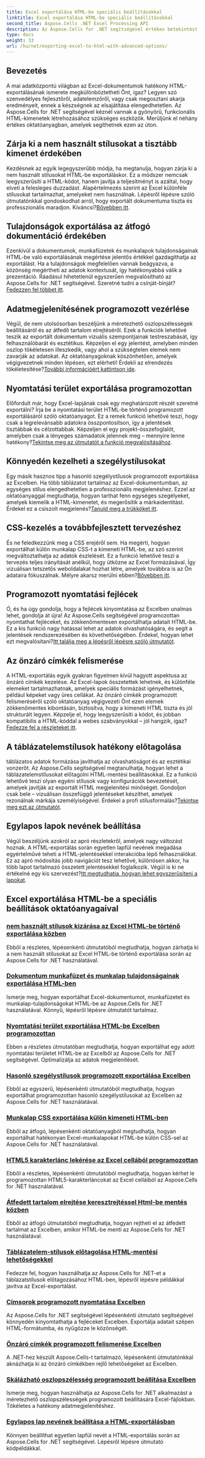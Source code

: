 ```yaml
---
title: Excel exportálása HTML-be speciális beállításokkal
linktitle: Excel exportálása HTML-be speciális beállításokkal
second_title: Aspose.Cells .NET Excel Processing API
description: Az Aspose.Cells for .NET segítségével értékes betekintést nyerhet az Excel HTML-be exportálásával kapcsolatban a különféle speciális beállításokkal kapcsolatos részletes oktatóanyagok segítségével, amelyek javítják a dokumentumexportálást.
type: docs
weight: 33
url: /hu/net/exporting-excel-to-html-with-advanced-options/
---
```

## Bevezetés

A mai adatközpontú világban az Excel-dokumentumok hatékony HTML-exportálásának ismerete megkülönböztetheti Önt, igaz? Legyen szó szenvedélyes fejlesztőről, adatelemzőről, vagy csak megosztani akarja eredményeit, ennek a készségnek az elsajátítása elengedhetetlen. Az Aspose.Cells for .NET segítségével kéznél vannak a gyönyörű, funkcionális HTML-kimenetek létrehozásához szükséges eszközök. Merüljünk el néhány értékes oktatóanyagban, amelyek segíthetnek ezen az úton.

## Zárja ki a nem használt stílusokat a tisztább kimenet érdekében

Kezdésnek az egyik legegyszerűbb módja, ha megtanulja, hogyan zárja ki a nem használt stílusokat HTML-be exportáláskor. Ez a módszer nemcsak leegyszerűsíti a HTML-kódot, hanem javítja a teljesítményt is azáltal, hogy elveti a felesleges duzzadást. Alapértelmezés szerint az Excel különféle stílusokat tartalmazhat, amelyeket nem használnak. Lépésről lépésre szóló útmutatónkkal gondoskodhat arról, hogy exportált dokumentuma tiszta és professzionális maradjon. Kíváncsi?[Bővebben itt](./excluding-unused-styles/).

## Tulajdonságok exportálása az átfogó dokumentáció érdekében

 Ezenkívül a dokumentumok, munkafüzetek és munkalapok tulajdonságainak HTML-be való exportálásának megértése jelentős értékkel gazdagíthatja az exportálást. Ha a tulajdonságok megfelelően vannak beágyazva, a közönség megértheti az adatok kontextusát, így hatékonyabbá válik a prezentáció. Ráadásul hihetetlenül egyszerűen megvalósítható az Aspose.Cells for .NET segítségével. Szeretné tudni a csínját-bínját?[Fedezzen fel többet itt](./exporting-document-workbook-and-worksheet-properties/).

## Adatmegjelenítésének programozott vezérlése

Végül, de nem utolsósorban beszéljünk a méretezhető oszlopszélességek beállításáról és az átfedő tartalom elrejtéséről. Ezek a funkciók lehetővé teszik az exportált dokumentum vizuális szempontjainak testreszabását, így felhasználóbarát és esztétikus. Képzeljen el egy jelentést, amelyben minden oszlop tökéletesen illeszkedik, vagy ahol a szükségtelen elemek nem zavarják az adatokat. Az oktatóanyagoknak köszönhetően, amelyek végigvezetnek minden lépésen, ezt elérheti! Érdekli az elrendezés tökéletesítése?[További információért kattintson ide](./setting-scalable-column-width/).

## Nyomtatási terület exportálása programozottan

 Előfordult már, hogy Excel-lapjának csak egy meghatározott részét szeretné exportálni? Írja be a nyomtatási terület HTML-be történő programozott exportálásáról szóló oktatóanyagot. Ez a remek funkció lehetővé teszi, hogy csak a legrelevánsabb adatokra összpontosítson, így a jelentések tisztábbak és célzottabbak. Képzeljen el egy projekt-összefoglalót, amelyben csak a lényeges számadatok jelennek meg – mennyire lenne hatékony?[Tekintse meg az útmutatót a funkció megvalósításához](./exporting-print-area/).

## Könnyedén kezelheti a szegélystílusokat

 Egy másik hasznos tipp a hasonló szegélystílusok programozott exportálása az Excelben. Ha több táblázatot tartalmaz az Excel-dokumentumban, az egységes stílus elengedhetetlen a professzionális megjelenéshez. Ezzel az oktatóanyaggal megtudhatja, hogyan tarthat fenn egységes szegélyeket, amelyek kiemelik a HTML-kimenetet, és megerősítik a márkaidentitást. Érdekel ez a csiszolt megjelenés?[Tanuld meg a trükköket itt](./exporting-similar-border-style/).

## CSS-kezelés a továbbfejlesztett tervezéshez

 És ne feledkezzünk meg a CSS erejéről sem. Ha megérti, hogyan exportálhat külön munkalap CSS-t a kimeneti HTML-be, az szó szerint megváltoztathatja az adatok észlelését. Ez a funkció lehetővé teszi a tervezés teljes irányítását anélkül, hogy ütközne az Excel formázásával. Így vizuálisan tetszetős weboldalakat hozhat létre, amelyek továbbra is az Ön adataira fókuszálnak. Mélyre akarsz merülni ebben?[Bővebben itt](./exporting-worksheet-css-separately/).

## Programozott nyomtatási fejlécek

Ó, és ha úgy gondolja, hogy a fejlécek kinyomtatása az Excelben unalmas lehet, gondolja át újra! Az Aspose.Cells segítségével programozottan nyomtathat fejléceket, és zökkenőmentesen exportálhatja adatait HTML-be. Ez a kis funkció nagy hatással lehet az adatok olvashatóságára, és segít a jelentések rendszerezésében és követhetőségében. Érdekel, hogyan lehet ezt megvalósítani?[Itt találja meg a lépésről lépésre szóló útmutatót](./printing-headings/).

## Az önzáró címkék felismerése

 A HTML-exportálás egyik gyakran figyelmen kívül hagyott aspektusa az önzáró címkék kezelése. Az Excel-lapok összetettek lehetnek, és különféle elemeket tartalmazhatnak, amelyek speciális formázást igényelhetnek, például képeket vagy üres cellákat. Az önzáró címkék programozott felismeréséről szóló oktatóanyag végigvezeti Önt ezen elemek zökkenőmentes kibontásán, biztosítva, hogy a kimeneti HTML tiszta és jól strukturált legyen. Képzelje el, hogy leegyszerűsíti a kódot, és jobban kompatibilis a HTML-kóddal a webes szabványokkal – jól hangzik, igaz?[Fedezze fel a részleteket itt](./recognizing-self-closing-tags/).

## A táblázatelemstílusok hatékony előtagolása

 táblázatos adatok formázása javíthatja az olvashatóságot és az esztétikai vonzerőt. Az Aspose.Cells segítségével megtanulhatja, hogyan lehet a táblázatelemstílusokat előtagolni HTML-mentési beállításokkal. Ez a funkció lehetővé teszi olyan egyéni stílusok vagy konfigurációk bevezetését, amelyek javítják az exportált HTML megjelenítési minőségét. Gondoljon csak bele – vizuálisan összefüggő jelentéseket készíthet, amelyek rezonálnak márkája személyiségével. Érdekel a profi stílusformálás?[Tekintse meg ezt az útmutatót](./prefixing-table-elements-styles/).

## Egylapos lapok nevének beállítása

 Végül beszéljünk azokról az apró részletekről, amelyek nagy változást hoznak. A HTML-exportálás során egyetlen lapfül nevének megadása egyértelművé teheti a HTML-jelentésekkel interakcióba lépő felhasználókat. Ez az apró módosítás jobb navigációt tesz lehetővé, különösen akkor, ha több lapot tartalmazó összetett jelentésekkel foglalkozik. Végül is ki ne értékelné egy kis szervezést?[Itt megtudhatja, hogyan lehet egyszerűsíteni a lapokat](./setting-single-sheet-tab-name/).


## Excel exportálása HTML-be a speciális beállítások oktatóanyagaival
### [nem használt stílusok kizárása az Excel HTML-be történő exportálása közben](./excluding-unused-styles/)
Ebből a részletes, lépésenkénti útmutatóból megtudhatja, hogyan zárhatja ki a nem használt stílusokat az Excel HTML-be történő exportálása során az Aspose.Cells for .NET használatával.
### [Dokumentum munkafüzet és munkalap tulajdonságainak exportálása HTML-ben](./exporting-document-workbook-and-worksheet-properties/)
Ismerje meg, hogyan exportálhat Excel-dokumentumot, munkafüzetet és munkalap-tulajdonságokat HTML-be az Aspose.Cells for .NET használatával. Könnyű, lépésről lépésre útmutatót tartalmaz.
### [Nyomtatási terület exportálása HTML-be Excelben programozottan](./exporting-print-area/)
Ebben a részletes útmutatóban megtudhatja, hogyan exportálhat egy adott nyomtatási területet HTML-be az Excelből az Aspose.Cells for .NET segítségével. Optimalizálja az adatok megjelenítését.
### [Hasonló szegélystílusok programozott exportálása Excelben](./exporting-similar-border-style/)
Ebből az egyszerű, lépésenkénti útmutatóból megtudhatja, hogyan exportálhat programozottan hasonló szegélystílusokat az Excelben az Aspose.Cells for .NET használatával.
### [Munkalap CSS exportálása külön kimeneti HTML-ben](./exporting-worksheet-css-separately/)
Ebből az átfogó, lépésenkénti oktatóanyagból megtudhatja, hogyan exportálhat hatékonyan Excel-munkalapokat HTML-be külön CSS-sel az Aspose.Cells for .NET használatával.
### [HTML5 karakterlánc lekérése az Excel cellából programozottan](./getting-html5-string-from-cell/)
Ebből a részletes, lépésenkénti útmutatóból megtudhatja, hogyan kérhet le programozottan HTML5-karakterláncokat az Excel celláiból az Aspose.Cells for .NET használatával.
### [Átfedett tartalom elrejtése keresztrejtéssel Html-be mentés közben](./hiding-overlaid-content-with-cross-hide-right/)
Ebből az átfogó útmutatóból megtudhatja, hogyan rejtheti el az átfedett tartalmat az Excelben, amikor HTML-be menti az Aspose.Cells for .NET használatával.
### [Táblázatelem-stílusok előtagolása HTML-mentési lehetőségekkel](./prefixing-table-elements-styles/)
Fedezze fel, hogyan használhatja az Aspose.Cells for .NET-et a táblázatstílusok előtagozásához HTML-ben, lépésről lépésre példákkal javítva az Excel-exportálást.
### [Címsorok programozott nyomtatása Excelben](./printing-headings/)
Az Aspose.Cells for .NET segítségével lépésenkénti útmutató segítségével könnyedén kinyomtathatja a fejléceket Excelben. Exportálja adatait szépen HTML-formátumba, és nyűgözze le közönségét.
### [Önzáró címkék programozott felismerése Excelben](./recognizing-self-closing-tags/)
A .NET-hez készült Aspose.Cells-t tartalmazó, lépésenkénti útmutatónkkal aknázhatja ki az önzáró címkékben rejlő lehetőségeket az Excelben.
### [Skálázható oszlopszélesség programozott beállítása Excelben](./setting-scalable-column-width/)
Ismerje meg, hogyan használhatja az Aspose.Cells for .NET alkalmazást a méretezhető oszlopszélességek programozott beállítására Excel-fájlokban. Tökéletes a hatékony adatmegjelenítéshez.
### [Egylapos lap nevének beállítása a HTML-exportálásban](./setting-single-sheet-tab-name/)
Könnyen beállíthat egyetlen lapfül nevét a HTML-exportálás során az Aspose.Cells for .NET segítségével. Lépésről lépésre útmutató kódpéldákkal.
